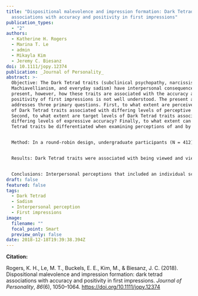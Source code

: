 ```yaml
---
title: "Dispositional malevolence and impression formation: Dark Tetrad
  associations with accuracy and positivity in first impressions"
publication_types:
  - "2"
authors:
  - Katherine H. Rogers
  - Marina T. Le
  - admin
  - Mikayla Kim
  - Jeremy C. Biesanz
doi: 10.1111/jopy.12374
publication: _Journal of Personality_
abstract: >-
  Objective: The Dark Tetrad traits (subclinical psychopathy, narcissism,
  Machiavellianism, and everyday sadism) have interpersonal consequences. At
  present, however, how these traits are associated with the accuracy and
  positivity of first impressions is not well understood. The present article
  addresses three primary questions. First, to what extent are perceiver levels
  of Dark Tetrad traits associated with differing levels of perceptive accuracy?
  Second, to what extent are target levels of Dark Tetrad traits associated with
  differing levels of expressive accuracy? Finally, to what extent can Dark
  Tetrad traits be differentiated when examining perceptions of and by others?


  Method: In a round‐robin design, undergraduate participants (N = 412) in small groups engaged in brief, naturalistic, unstructured dyadic interactions before providing impressions of their partner.


  Results: Dark Tetrad traits were associated with being viewed and viewing others less distinctively accurately and more negatively.


  Conclusions: Interpersonal perceptions that included an individual scoring highly on one of the Dark Tetrad traits differed in important ways from interactions among individuals with more benevolent personalities. Notably, despite the similarities between the Dark Tetrad, traits had unique associations with interpersonal perceptions.
draft: false
featured: false
tags:
  - Dark Tetrad
  - Sadism
  - Interpersonal perception
  - First impressions
image:
  filename: ""
  focal_point: Smart
  preview_only: false
date: 2018-12-18T19:39:38.394Z
---
```

**Citation:**

Rogers, K. H., Le, M. T., Buckels, E. E., Kim, M., & Biesanz, J. C. (2018). Dispositional malevolence and impression formation: dark tetrad associations with accuracy and positivity in first impressions. *Journal of Personality*, *86*(6), 1050–1064. https://doi.org/10.1111/jopy.12374
